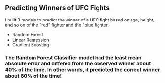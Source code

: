 ## Predicting Winners of UFC Fights
I built 3 models to predict the winner of a UFC fight based on age, height, and so on of the "red" fighter and the "blue fighter.
* Random Forest 
* Linear Regression
* Gradient Boosting
### The Random Forest Classifier model had the least mean absolute error and differed from the observed winner about 40% of the time.  In other words, it predicted the correct winner about 60% of the time!
